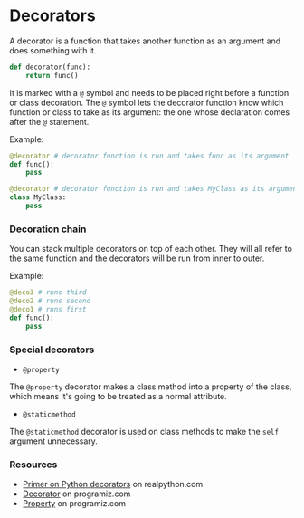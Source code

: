 # Decorators

A decorator is a function that takes another function as an argument and does something with it.

```python {"id":"01J0TDHQSAJC7XHJG1FV3G4M7H"}
def decorator(func):
    return func()
```


It is marked with a `@` symbol and needs to be placed right before a function or class decoration. The `@` symbol lets the decorator function know which function or class to take as its argument: the one whose declaration comes after the `@` statement.

Example:

```python {"id":"01J0TDAD8SFC4621KNWZ219E4P"}
@decorator # decorator function is run and takes func as its argument
def func():
    pass

@decorator # decorator function is run and takes MyClass as its argument
class MyClass:
    pass
```

### Decoration chain

You can stack multiple decorators on top of each other. They will all refer to the same function and the decorators will be run from inner to outer.

Example:

```python {"id":"01J0TE22MV3N89EWJ1GDBZR87S"}
@deco3 # runs third
@deco2 # runs second
@deco1 # runs first
def func():
    pass
```

### Special decorators

- `@property`

The `@property` decorator makes a class method into a property of the class, which means it's going to be treated as a normal attribute.

- `@staticmethod`

The `@staticmethod` decorator is used on class methods to make the `self` argument unnecessary.

### Resources

- [Primer on Python decorators](https://realpython.com/primer-on-python-decorators/#python-functions) on realpython.com
- [Decorator](https://www.programiz.com/python-programming/decorator) on programiz.com
- [Property](https://www.programiz.com/python-programming/property) on programiz.com